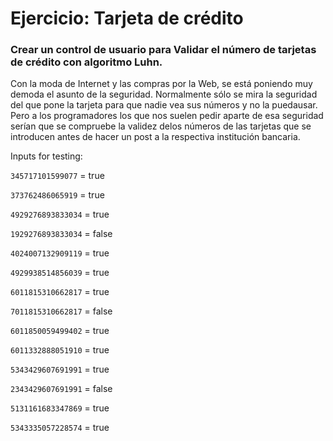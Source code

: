 # Ejercicio: Tarjeta de crédito

### Crear un control de usuario para Validar el número de tarjetas de crédito con algoritmo Luhn.

Con  la  moda  de  Internet  y  las  compras  por  la  Web,    se  está  poniendo muy  demoda    el  asunto  de  la  seguridad.  Normalmente  sólo  se  mira  la  seguridad  del  que  pone  la  tarjeta  para que nadie vea sus números y no la puedausar. Pero  a  los  programadores  los  que nos  suelen  pedir aparte  de esa  seguridad  serían  que  se compruebe la validez delos números de las tarjetas que se introducen antes de hacer un post a la respectiva institución bancaria.

Inputs for testing:

`345717101599077` = true

`373762486065919` = true

`4929276893833034` = true

`1929276893833034` = false

`4024007132909119` = true

`4929938514856039` = true

`6011815310662817` = true

`7011815310662817` = false

`6011850059499402` = true

`6011332888051910` = true

`5343429607691991` = true

`2343429607691991` = false

`5131161683347869` = true

`5343335057228574` = true